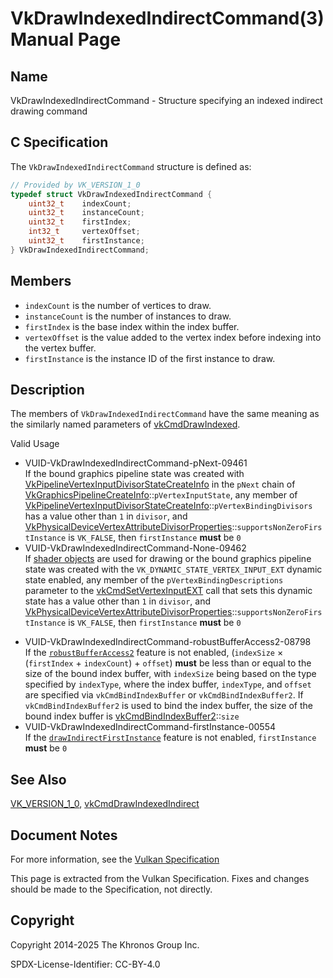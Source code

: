 # VkDrawIndexedIndirectCommand(3) Manual Page

## Name

VkDrawIndexedIndirectCommand - Structure specifying an indexed indirect drawing command



## [](#_c_specification)C Specification

The `VkDrawIndexedIndirectCommand` structure is defined as:

```c++
// Provided by VK_VERSION_1_0
typedef struct VkDrawIndexedIndirectCommand {
    uint32_t    indexCount;
    uint32_t    instanceCount;
    uint32_t    firstIndex;
    int32_t     vertexOffset;
    uint32_t    firstInstance;
} VkDrawIndexedIndirectCommand;
```

## [](#_members)Members

- `indexCount` is the number of vertices to draw.
- `instanceCount` is the number of instances to draw.
- `firstIndex` is the base index within the index buffer.
- `vertexOffset` is the value added to the vertex index before indexing into the vertex buffer.
- `firstInstance` is the instance ID of the first instance to draw.

## [](#_description)Description

The members of `VkDrawIndexedIndirectCommand` have the same meaning as the similarly named parameters of [vkCmdDrawIndexed](https://registry.khronos.org/vulkan/specs/latest/man/html/vkCmdDrawIndexed.html).

Valid Usage

- [](#VUID-VkDrawIndexedIndirectCommand-pNext-09461)VUID-VkDrawIndexedIndirectCommand-pNext-09461  
  If the bound graphics pipeline state was created with [VkPipelineVertexInputDivisorStateCreateInfo](https://registry.khronos.org/vulkan/specs/latest/man/html/VkPipelineVertexInputDivisorStateCreateInfo.html) in the `pNext` chain of [VkGraphicsPipelineCreateInfo](https://registry.khronos.org/vulkan/specs/latest/man/html/VkGraphicsPipelineCreateInfo.html)::`pVertexInputState`, any member of [VkPipelineVertexInputDivisorStateCreateInfo](https://registry.khronos.org/vulkan/specs/latest/man/html/VkPipelineVertexInputDivisorStateCreateInfo.html)::`pVertexBindingDivisors` has a value other than `1` in `divisor`, and [VkPhysicalDeviceVertexAttributeDivisorProperties](https://registry.khronos.org/vulkan/specs/latest/man/html/VkPhysicalDeviceVertexAttributeDivisorProperties.html)::`supportsNonZeroFirstInstance` is `VK_FALSE`, then `firstInstance` **must** be `0`
- [](#VUID-VkDrawIndexedIndirectCommand-None-09462)VUID-VkDrawIndexedIndirectCommand-None-09462  
  If [shader objects](#shaders-objects) are used for drawing or the bound graphics pipeline state was created with the `VK_DYNAMIC_STATE_VERTEX_INPUT_EXT` dynamic state enabled, any member of the `pVertexBindingDescriptions` parameter to the [vkCmdSetVertexInputEXT](https://registry.khronos.org/vulkan/specs/latest/man/html/vkCmdSetVertexInputEXT.html) call that sets this dynamic state has a value other than `1` in `divisor`, and [VkPhysicalDeviceVertexAttributeDivisorProperties](https://registry.khronos.org/vulkan/specs/latest/man/html/VkPhysicalDeviceVertexAttributeDivisorProperties.html)::`supportsNonZeroFirstInstance` is `VK_FALSE`, then `firstInstance` **must** be `0`

<!--THE END-->

- [](#VUID-VkDrawIndexedIndirectCommand-robustBufferAccess2-08798)VUID-VkDrawIndexedIndirectCommand-robustBufferAccess2-08798  
  If the [`robustBufferAccess2`](#features-robustBufferAccess2) feature is not enabled, (`indexSize` × (`firstIndex` + `indexCount`) + `offset`) **must** be less than or equal to the size of the bound index buffer, with `indexSize` being based on the type specified by `indexType`, where the index buffer, `indexType`, and `offset` are specified via `vkCmdBindIndexBuffer` or `vkCmdBindIndexBuffer2`. If `vkCmdBindIndexBuffer2` is used to bind the index buffer, the size of the bound index buffer is [vkCmdBindIndexBuffer2](https://registry.khronos.org/vulkan/specs/latest/man/html/vkCmdBindIndexBuffer2.html)::`size`
- [](#VUID-VkDrawIndexedIndirectCommand-firstInstance-00554)VUID-VkDrawIndexedIndirectCommand-firstInstance-00554  
  If the [`drawIndirectFirstInstance`](https://registry.khronos.org/vulkan/specs/latest/html/vkspec.html#features-drawIndirectFirstInstance) feature is not enabled, `firstInstance` **must** be `0`

## [](#_see_also)See Also

[VK\_VERSION\_1\_0](https://registry.khronos.org/vulkan/specs/latest/man/html/VK_VERSION_1_0.html), [vkCmdDrawIndexedIndirect](https://registry.khronos.org/vulkan/specs/latest/man/html/vkCmdDrawIndexedIndirect.html)

## [](#_document_notes)Document Notes

For more information, see the [Vulkan Specification](https://registry.khronos.org/vulkan/specs/latest/html/vkspec.html#VkDrawIndexedIndirectCommand)

This page is extracted from the Vulkan Specification. Fixes and changes should be made to the Specification, not directly.

## [](#_copyright)Copyright

Copyright 2014-2025 The Khronos Group Inc.

SPDX-License-Identifier: CC-BY-4.0